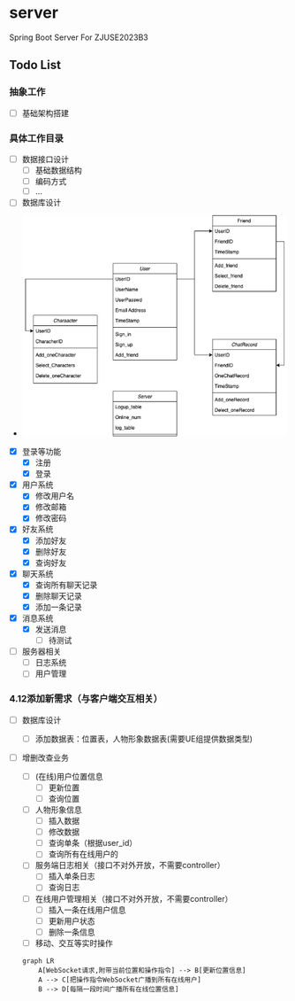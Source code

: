 # server
Spring Boot Server For ZJUSE2023B3

## Todo List
### 抽象工作
- [ ] 基础架构搭建

### 具体工作目录
- [ ] 数据接口设计
  - [ ] 基础数据结构
  - [ ] 编码方式
  - [ ] ...
- [ ] 数据库设计
- ![](resource/类图.png)
- [X] 登录等功能
  - [X] 注册
  - [X] 登录
- [X] 用户系统
  - [X] 修改用户名
  - [X] 修改邮箱
  - [X] 修改密码
- [X] 好友系统
  - [X] 添加好友
  - [X] 删除好友
  - [X] 查询好友
- [X] 聊天系统
  - [X] 查询所有聊天记录
  - [X] 删除聊天记录
  - [X] 添加一条记录
- [X] 消息系统
  - [X] 发送消息
    -[ ] 待测试
- [ ] 服务器相关
  - [ ] 日志系统
  - [ ] 用户管理

### 4.12添加新需求（与客户端交互相关）
- [ ] 数据库设计
  - [ ] 添加数据表：位置表，人物形象数据表(需要UE组提供数据类型)
- [ ] 增删改查业务
  - [ ] (在线)用户位置信息
    - [ ] 更新位置
    - [ ] 查询位置
  - [ ] 人物形象信息
    - [ ] 插入数据
    - [ ] 修改数据
    - [ ] 查询单条（根据user_id）
    - [ ] 查询所有在线用户的
  - [ ] 服务端日志相关（接口不对外开放，不需要controller）
    - [ ] 插入单条日志
    - [ ] 查询日志
  - [ ] 在线用户管理相关（接口不对外开放，不需要controller）
    - [ ] 插入一条在线用户信息
    - [ ] 更新用户状态
    - [ ] 删除一条信息
  - [ ] 移动、交互等实时操作
  ````mermaid
  graph LR
      A[WebSocket请求,附带当前位置和操作指令] --> B[更新位置信息]
      A --> C[把操作指令WebSocket广播到所有在线用户]
      B --> D[每隔一段时间广播所有在线位置信息]
  ````

    